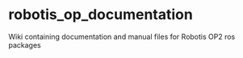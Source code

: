 # robotis_op_documentation
Wiki containing documentation and manual files for Robotis OP2 ros packages
